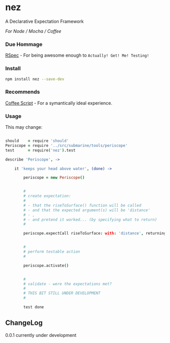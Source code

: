 nez
===

A Declarative Expectation Framework<br />

*For Node / Mocha / Coffee*


### Due Hommage

[RSpec](http://rspec.info/) - For being awesome enough to `Actually! Get! Me! Testing!`


### Install

```bash
npm install nez --save-dev
```

### Recommends

[Coffee Script](http://coffeescript.org/) - For a symantically ideal experience.


### Usage

This may change:

```coffee

should    = require 'should'
Periscope = require '../src/submarine/tools/periscope'
test      = require('nez').test

describe 'Periscope', -> 

    it 'keeps your head above water', (done) -> 

        periscope = new Periscope()


        #
        # create expectation:
        # 
        # - that the riseToSurface() function will be called
        # - and that the expected argument(s) will be 'distance'
        # - ,
        # - and pretend it worked... (by specifying what to return)
        #

        periscope.expectCall riseToSurface: with: 'distance', returning: true


        #
        # perform testable action
        #

        periscope.activate()


        #
        # validate - were the expectations met?
        # 
        # THIS BIT STILL UNDER DEVELOPMENT
        #

        test done


```

ChangeLog
---------

0.0.1 currently under development
